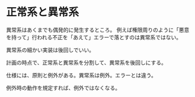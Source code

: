 # 正常系と異常系

異常系はあくまでも偶発的に発生するところ。
例えば権限周りのように「悪意を持って」行われる不正を「あえて」エラーで落とすのは異常系ではない。

異常系の細かい実装は後回しでいい。

計画の時点で、正常系と異常系を分割して、異常系を後回しにする。

仕様には、原則と例外がある。異常系は例外。エラーとは違う。

例外時の動作を規定すれば、例外ではなくなる。
